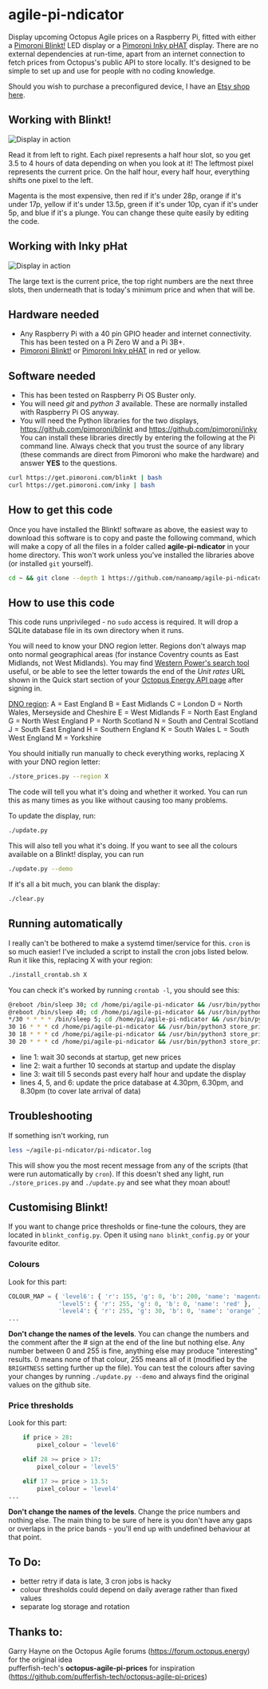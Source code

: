 # agile-pi-ndicator
Display upcoming Octopus Agile prices on a Raspberry Pi, fitted with either a [Pimoroni Blinkt!](https://shop.pimoroni.com/products/blinkt) LED display or a [Pimoroni Inky pHAT](https://shop.pimoroni.com/products/inky-phat) display. There are no external dependencies at run-time, apart from an internet connection to fetch prices from Octopus's public API to store locally. It's designed to be simple to set up and use for people with no coding knowledge.

Should you wish to purchase a preconfigured device, I have an [Etsy shop here](https://www.etsy.com/uk/listing/968401316/octopus-energy-agile-tariff-price).

## Working with Blinkt!

![Display in action](images/blinkt.jpg)

Read it from left to right. Each pixel represents a half hour slot, so you get 3.5 to 4 hours of data depending on when you look at it! The leftmost pixel represents the current price. On the half hour, every half hour, everything shifts one pixel to the left.

Magenta is the most expensive, then red if it's under 28p, orange if it's under 17p, yellow if it's under 13.5p, green if it's under 10p, cyan if it's under 5p, and blue if it's a plunge. You can change these quite easily by editing the code.

## Working with Inky pHat

![Display in action](images/inky.jpg)

The large text is the current price, the top right numbers are the next three slots, then underneath that is today's minimum price and when that will be.

## Hardware needed

- Any Raspberry Pi with a 40 pin GPIO header and internet connectivity. This has been tested on a Pi Zero W and a Pi 3B+.
- [Pimoroni Blinkt!](https://shop.pimoroni.com/products/blinkt) or [Pimoroni Inky pHAT](https://shop.pimoroni.com/products/inky-phat) in red or yellow.

## Software needed

- This has been tested on Raspberry Pi OS Buster only.
- You will need *git* and *python 3* available. These are normally installed with Raspberry Pi OS anyway.
- You will need the Python libraries for the two displays, https://github.com/pimoroni/blinkt and https://github.com/pimoroni/inky
  You can install these libraries directly by entering the following at the Pi command line. Always check that you trust the source of any library (these commands are direct from Pimoroni who make the hardware) and answer **YES** to the questions.
```sh
curl https://get.pimoroni.com/blinkt | bash
curl https://get.pimoroni.com/inky | bash
```

## How to get this code
Once you have installed the Blinkt! software as above, the easiest way to download this software is to copy and paste the following command, which will make a copy of all the files in a folder called **agile-pi-ndicator** in your home directory. This won't work unless you've installed the libraries above (or installed `git` yourself).

```sh
cd ~ && git clone --depth 1 https://github.com/nanoamp/agile-pi-ndicator.git
```

## How to use this code

This code runs unprivileged - no `sudo` access is required. It will drop a SQLite database file in its own directory when it runs.

You will need to know your DNO region letter. Regions don't always map onto normal geographical areas (for instance Coventry counts as East Midlands, not West Midlands). You may find [Western Power's search tool](https://www.westernpower.co.uk/our-network/distribution-area-search) useful, or be able to see the letter towards the end of the *Unit rates* URL shown in the Quick start section of your [Octopus Energy API page](https://octopus.energy/dashboard/developer/) after signing in.

[DNO region](https://en.wikipedia.org/wiki/Distribution_network_operator):
A = East England
B = East Midlands
C = London
D = North Wales, Merseyside and Cheshire
E = West Midlands
F = North East England
G = North West England
P = North Scotland
N = South and Central Scotland
J = South East England
H = Southern England
K = South Wales
L = South West England
M = Yorkshire

You should initially run manually to check everything works, replacing X with your DNO region letter:
```sh
./store_prices.py --region X
```

The code will tell you what it's doing and whether it worked. You can run this as many times as you like without causing too many problems. 

To update the display, run:

```sh
./update.py
```

This will also tell you what it's doing. If you want to see all the colours available on a Blinkt! display, you can run 

```sh
./update.py --demo
```

If it's all a bit much, you can blank the display:

```sh
./clear.py
```

## Running automatically
I really can't be bothered to make a systemd timer/service for this. `cron` is so much easier!
I've included a script to install the cron jobs listed below. Run it like this, replacing X with your region:
```sh
./install_crontab.sh X
```
You can check it's worked by running `crontab -l`, you should see this:
```sh
@reboot /bin/sleep 30; cd /home/pi/agile-pi-ndicator && /usr/bin/python3 store_prices.py --region X > ./pi-ndicator.log 2>&1
@reboot /bin/sleep 40; cd /home/pi/agile-pi-ndicator && /usr/bin/python3 update_blinkt.py > ./pi-ndicator.log 2>&1
*/30 * * * * /bin/sleep 5; cd /home/pi/agile-pi-ndicator && /usr/bin/python3 update.py > ./pi-ndicator.log 2>&1
30 16 * * * cd /home/pi/agile-pi-ndicator && /usr/bin/python3 store_prices.py --region X > ./pi-ndicator.log 2>&1
30 18 * * * cd /home/pi/agile-pi-ndicator && /usr/bin/python3 store_prices.py --region X > ./pi-ndicator.log 2>&1
30 20 * * * cd /home/pi/agile-pi-ndicator && /usr/bin/python3 store_prices.py --region X > ./pi-ndicator.log 2>&1
```
- line 1: wait 30 seconds at startup, get new prices
- line 2: wait a further 10 seconds at startup and update the display
- line 3: wait till 5 seconds past every half hour and update the display
- lines 4, 5, and 6: update the price database at 4.30pm, 6.30pm, and 8.30pm (to cover late arrival of data)

## Troubleshooting

If something isn't working, run 
```sh
less ~/agile-pi-ndicator/pi-ndicator.log
```
This will show you the most recent message from any of the scripts (that were run automatically by `cron`). If this doesn't shed any light, run `./store_prices.py` and `./update.py` and see what they moan about!

## Customising Blinkt!

If you want to change price thresholds or fine-tune the colours, they are located in `blinkt_config.py`. Open it using `nano blinkt_config.py` or your favourite editor. 

### Colours
Look for this part:
```python
COLOUR_MAP = { 'level6': { 'r': 155, 'g': 0, 'b': 200, 'name': 'magenta' },
              'level5': { 'r': 255, 'g': 0, 'b': 0, 'name': 'red' },
              'level4': { 'r': 255, 'g': 30, 'b': 0, 'name': 'orange' },
...
```
**Don't change the names of the levels**. You can change the numbers and the comment after the # sign at the end of the line but nothing else. Any number between 0 and 255 is fine, anything else may produce "interesting" results. 0 means none of that colour, 255 means all of it (modified by the `BRIGHTNESS` setting further up the file). You can test the colours after saving your changes by running `./update.py --demo` and always find the original values on the github site.

### Price thresholds
Look for this part:
```python
    if price > 28:
        pixel_colour = 'level6'

    elif 28 >= price > 17:
        pixel_colour = 'level5'

    elif 17 >= price > 13.5:
        pixel_colour = 'level4'
...
```
**Don't change the names of the levels**. Change the price numbers and nothing else. The main thing to be sure of here is you don't have any gaps or overlaps in the price bands - you'll end up with undefined behaviour at that point.

## To Do:

- better retry if data is late, 3 cron jobs is hacky
- colour thresholds could depend on daily average rather than fixed values
- separate log storage and rotation


## Thanks to:

Garry Hayne on the Octopus Agile forums (https://forum.octopus.energy) for the original idea  
pufferfish-tech's **octopus-agile-pi-prices** for inspiration (https://github.com/pufferfish-tech/octopus-agile-pi-prices)
